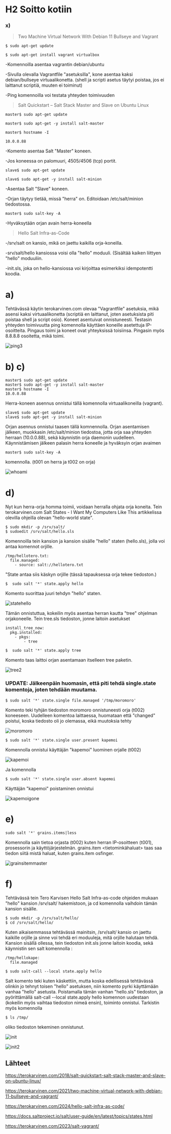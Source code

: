 # H2 Soitto kotiin

### x) 

> Two Machine Virtual Network With Debian 11 Bullseye and Vagrant
```
$ sudo apt-get update

$ sudo apt-get install vagrant virtualbox
```

-Komennoilla asentaa vagrantin debian/ubuntu

-Sivulla olevalla Vagrantfile "asetuksilla", kone asentaa kaksi debian/bullseye virtuaalikonetta. (shell ja scripti asetus täytyi poistaa, jos ei laittanut scriptiä, muuten ei toiminut)

-Ping komennoilla voi testata yhteyden toimivuuden

>Salt Quickstart – Salt Stack Master and Slave on Ubuntu Linux
```
master$ sudo apt-get update

master$ sudo apt-get -y install salt-master

master$ hostname -I

10.0.0.88
```
-Komento asentaa Salt "Master" koneen.

-Jos koneessa on palomuuri, 4505/4506 (tcp) portit.
```
slave$ sudo apt-get update

slave$ sudo apt-get -y install salt-minion
```
-Asentaa Salt "Slave" koneen.

-Orjan täytyy tietää, missä "herra" on. Editoidaan /etc/salt/minion tiedostossa.
```
master$ sudo salt-key -A
```
-Hyväksytään orjan avain herra-koneella

>Hello Salt Infra-as-Code

-/srv/salt on kansio, mikä on jaettu kaikilla orja-koneilla.

-srv/salt/hello kansiossa voisi olla "hello" moduuli. (Sisältää kaiken liittyen "hello" moduuliin.

-init.sls, joka on hello-kansiossa voi kirjoittaa esimerkiksi idempotentti koodia.

# a)

Tehtävässä käytin terokarvinen.com olevaa "Vagrantfile" asetuksia, mikä asensi kaksi virtuaalikonetta (scriptiä en laittanut, joten asetuksista piti poistaa shell ja script osio). Koneet asentuivat
onnistuneesti. Testasin yhteyden toimivuutta ping komennolla käyttäen koneille asetettuja IP-osoitteita. Pingaus toimi ja koneet ovat yhteyksissä toisiinsa. Pingasin myös 8.8.8.8 osoitetta, mikä toimi.

![ping3](https://github.com/Kapelul/palvelin-course/assets/165004665/c4536a87-cd47-46d2-b15d-4ebd34f7c318)

# b) c)
```
master$ sudo apt-get update
master$ sudo apt-get -y install salt-master
master$ hostname -I
10.0.0.88
```
Herra-koneen asennus onnistui tällä komennolla virtuaalikoneilla (vagrant). 
```
slave$ sudo apt-get update
slave$ sudo apt-get -y install salt-minion
```
Orjan asennus onnistui taasen tällä komnennolla. Orjan asentamisen jälkeen, muokkasin /etc/salt/minion tiedostoa, jotta orja saa yhteyden herraan (10.0.0.88), sekä käynnistin orja daemonin uudelleen. Käynnistämisen jälkeen
palasin herra koneelle ja hyväksyin orjan avaimen
```
master$ sudo salt-key -A
```
komennolla. (t001 on herra ja t002 on orja)

![whoami](https://github.com/Kapelul/palvelin-course/assets/165004665/12acfd44-52c7-457f-a3df-a07778ceb9d0)

# d)

Nyt kun herra-orja homma toimii, voidaan herralla ohjata orja koneita. Tein terokarvinen.com Salt States - I Want My Computers Like This artikkelissa olevilla ohjeilla olevan "hello-world  state".
```
$ sudo mkdir -p /srv/salt/
$ sudoedit /srv/salt/hello.sls
```
Komennoilla tein kansion ja kansion sisälle "hello" staten (hello.sls), jolla voi antaa komennot orjille.
```
/tmp/hellotero.txt:
  file.managed:
    - source: salt://hellotero.txt
```
"State antaa siis käskyn orjille (tässä tapauksessa orja tekee tiedoston.)
```
$  sudo salt '*' state.apply hello
```
Komento suorittaa juuri tehdyn "hello" staten.

![statehello](https://github.com/Kapelul/palvelin-course/assets/165004665/bedf8016-24f8-45ca-b95c-98b84a90eb24)

Tämän onnistuttua, kokeilin myös asentaa herran kautta "tree" ohjelman orjakoneelle. Tein tree.sls tiedoston, jonne laitoin asetukset
```
install_tree_now:
  pkg.installed:
    - pkgs:
        - tree
```
```
$  sudo salt '*' state.apply tree
```
Komento taas laittoi orjan asentamaan itselleen tree paketin.

![tree2](https://github.com/Kapelul/palvelin-course/assets/165004665/1c0c2fbb-4977-4d2b-a876-cfa9bdf99bdd)

### UPDATE: Jälkeenpäin huomasin, että piti tehdä single.state komentoja, joten tehdään muutama.
```
$ sudo salt '*' state.single file.managed '/tmp/moromoro'
```
Komento teki tyhjän tiedoston moromoro onnistuneesti orja (t002) koneeseen. Uudelleen komentoa laittaessa, huomataan että "changed" poistui, koska tiedosto oli jo olemassa, eikä muutoksia tehty

![moromoro](https://github.com/Kapelul/palvelin-course/assets/165004665/44fa1e22-2aa4-4aa2-869b-5078e30dcbbf)

```
$ sudo salt '*' state.single user.present kapemoi
```
Komennolla onnistui käyttäjän "kapemoi" luominen orjalle (t002)

![kapemoi](https://github.com/Kapelul/palvelin-course/assets/165004665/ec09c9e5-3cfa-4610-8f41-233aa82bc0f5)

Ja komennolla
```
$ sudo salt '*' state.single user.absent kapemoi
```
Käyttäjän "kapemoi" poistaminen onnistui

![kapemoigone](https://github.com/Kapelul/palvelin-course/assets/165004665/093568ea-74f7-4820-9de1-d94fde976494)


# e)

```
sudo salt '*' grains.items|less
```
Komennolla sain tietoa orjasta (t002) kuten herran IP-osoitteen (t001), prosessorin ja käyttöjärjestelmän. grains.item <tietominkähaluat> taas saa tiedon siitä mistä haluat, kuten grains.item osfinger.

![grainsitemmaster](https://github.com/Kapelul/palvelin-course/assets/165004665/0ccea985-094c-4695-9af1-cd56af87be09)

# f)

Tehtävässä tein Tero Karvisen Hello Salt Infra-as-code ohjeiden mukaan "hello" kansion /srv/salt/ hakemistoon, ja cd komennolla vaihdoin tämän kansion sisälle.
```
$ sudo mkdir -p /srv/salt/hello/
$ cd /srv/salt/hello/
```
Kuten aikaisemmassa tehtävässä mainitsin, /srv/salt/ kansio on jaettu kaikille orjille ja sinne voi tehdä eri moduuleja, mitä orjille halutaan tehdä. Kansion sisällä ollessa, tein tiedoston init.sls jonne laitoin
koodia, sekä käynnistin sen salt komennolla : 
```
/tmp/hellokape:
  file.managed

$ sudo salt-call --local state.apply hello
```
Salt komento teki kuten käskettiin, mutta koska edellisessä tehtävässä olinkin jo tehnyt toisen "hello" asetuksen, niin komento pyrki käyttämään vanhaa "hello" asetusta. Poistamalla tämän vanhan "hello.sls" tiedoston,
ja pyörittämällä salt-call --local state.apply hello komennon uudestaan (kokeilin myös vaihtaa tiedoston nimeä ensin), toiminto onnistui. Tarkistin myös komennolla
```
$ ls /tmp/
```
oliko tiedoston tekeminen onnistunut.

![init](https://github.com/Kapelul/palvelin-course/assets/165004665/9af552cf-0f4b-4803-84e3-b79ea0ce4913)

![init2](https://github.com/Kapelul/palvelin-course/assets/165004665/df93c0dc-5e6a-4857-a420-bfdac2f16265)


## Lähteet
https://terokarvinen.com/2018/salt-quickstart-salt-stack-master-and-slave-on-ubuntu-linux/

https://terokarvinen.com/2021/two-machine-virtual-network-with-debian-11-bullseye-and-vagrant/

https://terokarvinen.com/2024/hello-salt-infra-as-code/

https://docs.saltproject.io/salt/user-guide/en/latest/topics/states.html

https://terokarvinen.com/2023/salt-vagrant/





